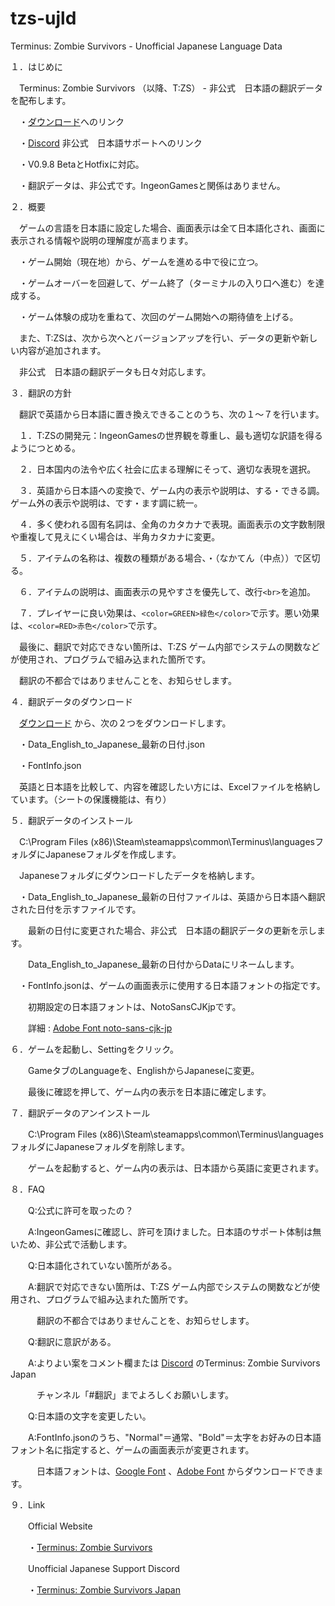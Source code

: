# tzs-ujld

Terminus: Zombie Survivors - Unofficial Japanese Language Data

１．はじめに

　Terminus: Zombie Survivors （以降、T:ZS） - 非公式　日本語の翻訳データを配布します。
 
　・[ダウンロード](https://github.com/ststkuc-work/tzs-ujld/)へのリンク
 
　・[Discord](https://discord.gg/msDjAbqx7r) 非公式　日本語サポートへのリンク
  
　・V0.9.8 BetaとHotfixに対応。
 
　・翻訳データは、非公式です。IngeonGamesと関係はありません。

２．概要

　ゲームの言語を日本語に設定した場合、画面表示は全て日本語化され、画面に表示される情報や説明の理解度が高まります。

　・ゲーム開始（現在地）から、ゲームを進める中で役に立つ。
 
　・ゲームオーバーを回避して、ゲーム終了（ターミナルの入り口へ進む）を達成する。
 
　・ゲーム体験の成功を重ねて、次回のゲーム開始への期待値を上げる。

　また、T:ZSは、次から次へとバージョンアップを行い、データの更新や新しい内容が追加されます。
 
　非公式　日本語の翻訳データも日々対応します。

３．翻訳の方針

　翻訳で英語から日本語に置き換えできることのうち、次の１～７を行います。

　１．T:ZSの開発元：IngeonGamesの世界観を尊重し、最も適切な訳語を得るようにつとめる。
 
　２．日本国内の法令や広く社会に広まる理解にそって、適切な表現を選択。
 
　３．英語から日本語への変換で、ゲーム内の表示や説明は、する・できる調。ゲーム外の表示や説明は、です・ます調に統一。
 
　４．多く使われる固有名詞は、全角のカタカナで表現。画面表示の文字数制限や重複して見えにくい場合は、半角カタカナに変更。
 
　５．アイテムの名称は、複数の種類がある場合、・（なかてん（中点））で区切る。
 
　６．アイテムの説明は、画面表示の見やすさを優先して、改行`<br>`を追加。
 
　７．プレイヤーに良い効果は、`<color=GREEN>緑色</color>`で示す。悪い効果は、`<color=RED>赤色</color>`で示す。

　最後に、翻訳で対応できない箇所は、T:ZS ゲーム内部でシステムの関数などが使用され、プログラムで組み込まれた箇所です。
 
　翻訳の不都合ではありませんことを、お知らせします。

４．翻訳データのダウンロード

　[ダウンロード](https://github.com/ststkuc-work/tzs-ujld/) から、次の２つをダウンロードします。

　・Data_English_to_Japanese_最新の日付.json
 
　・FontInfo.json

　英語と日本語を比較して、内容を確認したい方には、Excelファイルを格納しています。（シートの保護機能は、有り）

５．翻訳データのインストール

　C:\Program Files (x86)\Steam\steamapps\common\Terminus\languagesフォルダにJapaneseフォルダを作成します。
 
　Japaneseフォルダにダウンロードしたデータを格納します。

　・Data_English_to_Japanese_最新の日付ファイルは、英語から日本語へ翻訳された日付を示すファイルです。
 
　　最新の日付に変更された場合、非公式　日本語の翻訳データの更新を示します。
  
　　Data_English_to_Japanese_最新の日付からDataにリネームします。

　・FontInfo.jsonは、ゲームの画面表示に使用する日本語フォントの指定です。
 
　　初期設定の日本語フォントは、NotoSansCJKjpです。
    
　　詳細 : [Adobe Font noto-sans-cjk-jp](https://fonts.adobe.com/fonts/noto-sans-cjk-jp)

６．ゲームを起動し、Settingをクリック。

　　GameタブのLanguageを、EnglishからJapaneseに変更。
  
　　最後に確認を押して、ゲーム内の表示を日本語に確定します。　

７．翻訳データのアンインストール

　　C:\Program Files (x86)\Steam\steamapps\common\Terminus\languagesフォルダにJapaneseフォルダを削除します。

　　ゲームを起動すると、ゲーム内の表示は、日本語から英語に変更されます。

８．FAQ

　　Q:公式に許可を取ったの？
  
　　A:IngeonGamesに確認し、許可を頂けました。日本語のサポート体制は無いため、非公式で活動します。

　　Q:日本語化されていない箇所がある。
  
　　A:翻訳で対応できない箇所は、T:ZS ゲーム内部でシステムの関数などが使用され、プログラムで組み込まれた箇所です。
  
  　　　翻訳の不都合ではありませんことを、お知らせします。

　　Q:翻訳に意訳がある。
  
　　A:よりよい案をコメント欄または [Discord](https://discord.gg/msDjAbqx7r) のTerminus: Zombie Survivors Japan
  
  　　　チャンネル「#翻訳」までよろしくお願いします。

　　Q:日本語の文字を変更したい。
  
　　A:FontInfo.jsonのうち、"Normal"＝通常、"Bold"＝太字をお好みの日本語フォント名に指定すると、ゲームの画面表示が変更されます。
  
  　　　日本語フォントは、[Google Font](https://fonts.google.com) 、[Adobe Font](https://fonts.adobe.com) からダウンロードできます。

９．Link

　　Official Website
  
　　・[Terminus: Zombie Survivors](https://terminuszombiesurvivors.com)

　　Unofficial Japanese Support Discord
  
　　・[Terminus: Zombie Survivors Japan](https://discord.gg/msDjAbqx7r)
